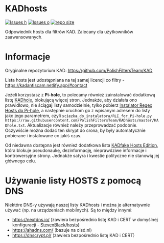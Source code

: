 # KADhosts

[![Issues h](https://isitmaintained.com/badge/resolution/PolishFiltersTeam/KADhosts.svg)](https://github.com/PolishFiltersTeam/KADhosts/issues)
[![Issues o](https://img.shields.io/github/issues/PolishFiltersTeam/KADhosts.svg?colorB=23b69a)](https://github.com/PolishFiltersTeam/KADhosts/issues)
[![repo size](https://img.shields.io/github/repo-size/PolishFiltersTeam/KADhosts.svg?colorB=23b69a)](https://github.com/PolishFiltersTeam/KADhosts)


Odpowiednik hosts dla filtrów KAD.
Zalecany dla użytkowników zaawansowanych.

# Informacje

Oryginalne repozytorium KAD: https://github.com/PolishFiltersTeam/KAD

Lista hosts jest udostępniana na tej samej licencji co filtry - https://kadantiscam.netlify.app/#contact

Jeżeli korzystasz z **Pi-hole**, to polecamy również zainstalować dodatkową listę [KADhole](https://raw.githubusercontent.com/PolishFiltersTeam/KADhosts/master/KADhole.txt), blokującą więcej stron. Jednakże, aby działała ono prawidłowo, nie ściągaj listy samodzielnie, tylko pobierz [Instalator Regex Hosts do Pi-hole](https://raw.githubusercontent.com/PolishFiltersTeam/ScriptsPlayground/master/scripts/RLI_for_Pi-hole.py), a następnie uruchom go z wpisanym adresem do listy jako jego parametrem, czyli `sciezka_do_instalatora/RLI_for_Pi-hole.py https://raw.githubusercontent.com/PolishFiltersTeam/KADhosts/master/KADhole.txt`. Aktualizacje również należy przeprowadzać podobnie. Oczywiście można dodać ten skrypt do crona, by były automatycznie pobierane i instalowane co jakiś czas.

Od niedawna dostępna jest również dodatkowa lista [KADfake Hosts Edition](https://raw.githubusercontent.com/PolishFiltersTeam/KADhosts/master/KADfakeHosts.txt), która blokuje pseudonaukę, dezinformację, nieprawdziwe informacje i kontrowersyjne strony. Jednakże satyra i kwestie polityczne nie stanowią jej głównego celu.

# Używanie listy HOSTS z pomocą DNS

Niektóre DNS-y używają naszej listy KADhosts i można je alternatywnie używać (np. na urządzeniach mobilnych). Są to między innymi:

* https://nextdns.io/ (zawiera bezpośrednio listę KAD i CERT w domyślnej konfiguracji - [StevenBlack/hosts](https://github.com/StevenBlack/hosts))
* https://ahadns.com/ (bazuje na oisd.nl)
* https://dnscrypt.pl/ (zawiera bezpośrednio listę KAD i CERT)
